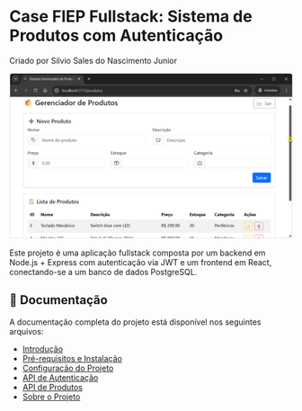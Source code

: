 # Case FIEP Fullstack: Sistema de Produtos com Autenticação

Criado por Silvio Sales do Nascimento Junior

![Demonstração do sistema](./amostra.gif)

Este projeto é uma aplicação fullstack composta por um backend em Node.js + Express com autenticação via JWT e um frontend em React, conectando-se a um banco de dados PostgreSQL.

## 📖 Documentação

A documentação completa do projeto está disponível nos seguintes arquivos:

- [Introdução](introducao.md)
- [Pré-requisitos e Instalação](requisitos.md)
- [Configuração do Projeto](configuracoes.md)
- [API de Autenticação](autenticacao.md)
- [API de Produtos](produtos.md)
- [Sobre o Projeto](sobre-o-projeto.md)
